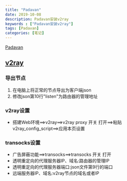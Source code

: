 ```yaml
---
title: "Padavan"
date: 2019-10-08
description: Padavan安装v2ray
keywords : ["Padavan安装v2ray"]
tags: [Padavan]
categories: [笔记]
---
```


[Padavan](https://www.right.com.cn/forum/thread-161324-1-1.html)
## [v2ray](https://sixu.life/padavan-v2ray.html)
### 导出节点
1. 在电脑上将正常的节点导出为客户端json
2. 修改json第10行"listen"为路由器的管理地址
### v2ray设置
- 搭建Web环境==>v2ray==>v2ray proxy 开关 打开==>粘贴v2ray_config_script==>应用本页设置
### transocks设置
- 广告屏蔽功能==>transocks==>transocks 开关 打开
- 透明重定向的代理服务器IP、域名:路由器的管理IP
- 透明重定向的代理服务器端口:json文件第9行的端口
- 远端服务器IP、域名:v2ray节点的域名或者IP
